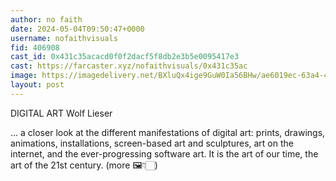 ```yaml
---
author: no faith
date: 2024-05-04T09:50:47+0000
username: nofaithvisuals
fid: 406908
cast_id: 0x431c35acacd0f0f2dacf5f8db2e3b5e0095417e3
cast: https://farcaster.xyz/nofaithvisuals/0x431c35ac
image: https://imagedelivery.net/BXluQx4ige9GuW0Ia56BHw/ae6019ec-63a4-4f19-a152-6232d0e65a00/original
layout: post
---
```


DIGITAL ART
Wolf Lieser

… a closer look at the different manifestations of digital art: prints, drawings, animations, installations, screen-based art and sculptures, art on the internet, and the ever-progressing software art. It is the art of our time, the art of the 21st century.
(more 🖼️👇🏻)

<img src='https://imagedelivery.net/BXluQx4ige9GuW0Ia56BHw/ae6019ec-63a4-4f19-a152-6232d0e65a00/original' alt='' referrerpolicy='no-referrer'/>

